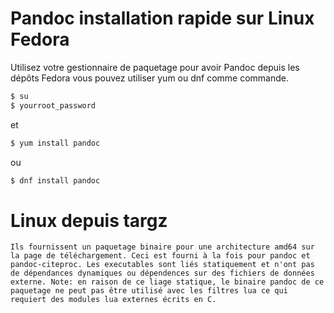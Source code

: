 # Pandoc installation rapide sur Linux Fedora

  Utilisez votre gestionnaire de paquetage pour avoir Pandoc depuis les dépôts Fedora vous pouvez utiliser yum ou dnf comme commande.

~~~bash
$ su
$ yourroot_password
~~~

et

~~~bash
$ yum install pandoc
~~~

ou

~~~bash	
$ dnf install pandoc
~~~


# Linux depuis targz
[lien de téléchargement]:https://github.com/jgm/pandoc/releases/latest

    Ils fournissent un paquetage binaire pour une architecture amd64 sur la page de téléchargement. Ceci est fourni à la fois pour pandoc et pandoc-citeproc. Les executables sont liés statiquement et n'ont pas de dépendances dynamiques ou dépendences sur des fichiers de données externe. Note: en raison de ce liage statique, le binaire pandoc de ce paquetage ne peut pas être utilisé avec les filtres lua ce qui requiert des modules lua externes écrits en C.

[Source depuis le site Pandoc un convertisseur universel de documents]:https://pandoc.org/installing.html
